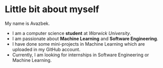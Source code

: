 # Little bit about myself

My name is Avazbek.
- I am a computer science **student** at _Warwick University_.
- I am passionate about **Machine Learning** and **Software Engineering**.
- I have done some mini-projects in Machine Learning which are uploaded in my GitHub account.
- Currently, I am looking for internships in Software Engineering or Machine Learning.

